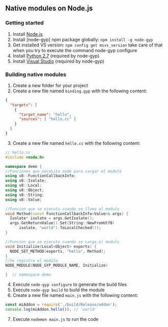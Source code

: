 ## Native modules on Node.js
### Getting started
1. Install [Node.js](https://nodejs.org/en/download/)
2. Install [node-gyp] npm package globally: `npm install -g node-gyp`
3. Get installed VS version: `npm config get msvs_version` take care of that when you try to execute the command node-gyp configure
4. Install [Python 2.7](https://www.python.org/downloads/) (required by node-gyp)
5. Install [Visual Studio](https://www.visualstudio.com/downloads/) (required by node-gyp)

### Building native modules
1. Create a new folder for your project
2. Create a new file named `binding.gyp` with the following content:
```json
{
  "targets": [
    {
      "target_name": "hello",
      "sources": [ "hello.cc" ]
    }
  ]
}
```
3. Create a new file named `hello.cc` with the following content:
```cpp
// hello.cc
#include <node.h>

namespace demo {
//Funciones que necesita node para cargar el modulo
using v8::FunctionCallbackInfo;
using v8::Isolate;
using v8::Local;
using v8::Object;
using v8::String;
using v8::Value;

//Funcion que se ejecuta cuando se llama al modulo
void Method(const FunctionCallbackInfo<Value>& args) {
  Isolate* isolate = args.GetIsolate();
  args.GetReturnValue().Set(String::NewFromUtf8(
      isolate, "world").ToLocalChecked());
}

//Funcion que se ejecuta cuando se carga el modulo
void Initialize(Local<Object> exports) {
  NODE_SET_METHOD(exports, "hello", Method);
}
//Se registra el modulo
NODE_MODULE(NODE_GYP_MODULE_NAME, Initialize)

}  // namespace demo
```
4. Execute `node-gyp configure` to generate the build files
5. Execute `node-gyp build` to build the module
6. Create a new file named `main.js` with the following content:
```javascript
const miAddon = require('./build/Release/addon');
console.log(miAddon.hello()); // 'world'
```
7. Execute `nodemon main.js` to run the code
